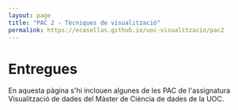 ```yaml
---
layout: page
title: "PAC 2 - Tècniques de visualització"
permalink: https://ecasellas.github.io/uoc-visualitzacio/pac2
---
```


# Entregues
En aquesta pàgina s'hi inclouen algunes de les PAC de l'assignatura Visualització de dades del Màster de Ciència de dades de la UOC.


